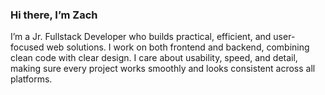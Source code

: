 ### Hi there, I’m **Zach**
I’m a Jr. Fullstack Developer who builds practical, efficient, and user-focused web solutions. I work on both frontend and backend, combining clean code with clear design. I care about usability, speed, and detail, making sure every project works smoothly and looks consistent across all platforms.
